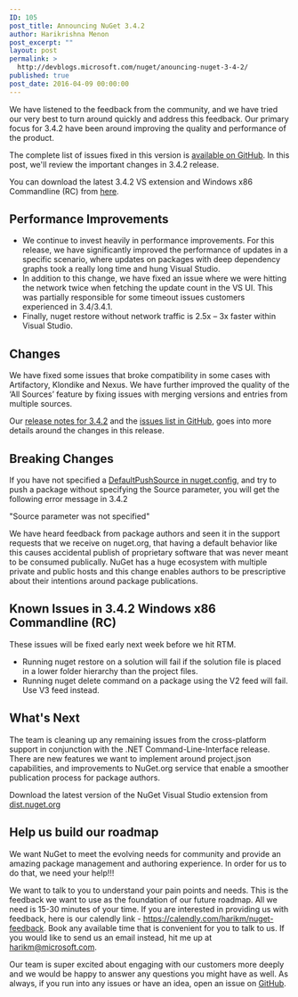 ```yaml
---
ID: 105
post_title: Announcing NuGet 3.4.2
author: Harikrishna Menon
post_excerpt: ""
layout: post
permalink: >
  http://devblogs.microsoft.com/nuget/anouncing-nuget-3-4-2/
published: true
post_date: 2016-04-09 00:00:00
---
```

We have listened to the feedback from the community, and we have tried our very best to turn around quickly and address this feedback. Our primary focus for 3.4.2 have been around improving the quality and performance of the product.

The complete list of issues fixed in this version is [available on GitHub][1]. In this post, we'll review the important changes in 3.4.2 release.

You can download the latest 3.4.2 VS extension and Windows x86 Commandline (RC) from [here][2].

## Performance Improvements

*   We continue to invest heavily in performance improvements. For this release, we have significantly improved the performance of updates in a specific scenario, where updates on packages with deep dependency graphs took a really long time and hung Visual Studio.
*   In addition to this change, we have fixed an issue where we were hitting the network twice when fetching the update count in the VS UI. This was partially responsible for some timeout issues customers experienced in 3.4/3.4.1.
*   Finally, nuget restore without network traffic is 2.5x – 3x faster within Visual Studio.

## Changes

We have fixed some issues that broke compatibility in some cases with Artifactory, Klondike and Nexus. We have further improved the quality of the ‘All Sources’ feature by fixing issues with merging versions and entries from multiple sources. 

Our [release notes for 3.4.2][3] and the [issues list in GitHub][1], goes into more details around the changes in this release. 

## Breaking Changes

If you have not specified a [DefaultPushSource in nuget.config][4], and try to push a package without specifying the Source parameter, you will get the following error message in 3.4.2

"Source parameter was not specified"

We have heard feedback from package authors and seen it in the support requests that we receive on nuget.org, that having a default behavior like this causes accidental publish of proprietary software that was never meant to be consumed publically. NuGet has a huge ecosystem with multiple private and public hosts and this change enables authors to be prescriptive about their intentions around package publications.

## Known Issues in 3.4.2 Windows x86 Commandline (RC)

These issues will be fixed early next week before we hit RTM.

*   Running nuget restore on a solution will fail if the solution file is placed in a lower folder hierarchy than the project files.
*   Running nuget delete command on a package using the V2 feed will fail. Use V3 feed instead.

## What's Next

The team is cleaning up any remaining issues from the cross-platform support in conjunction with the .NET Command-Line-Interface release. There are new features we want to implement around project.json capabilities, and improvements to NuGet.org service that enable a smoother publication process for package authors.

Download the latest version of the NuGet Visual Studio extension from [dist.nuget.org][2]

## Help us build our roadmap

We want NuGet to meet the evolving needs for community and provide an amazing package management and authoring experience. In order for us to do that, we need your help!!!

We want to talk to you to understand your pain points and needs. This is the feedback we want to use as the foundation of our future roadmap. All we need is 15-30 minutes of your time. If you are interested in providing us with feedback, here is our calendly link - <https://calendly.com/harikm/nuget-feedback>. Book any available time that is convenient for you to talk to us. If you would like to send us an email instead, hit me up at harikm@microsoft.com. 

Our team is super excited about engaging with our customers more deeply and we would be happy to answer any questions you might have as well. As always, if you run into any issues or have an idea, open an issue on [GitHub][5].

 [1]: https://github.com/Nuget/Home/issues?q=is%3Aissue+milestone%3A3.4.2+is%3Aclosed
 [2]: https://dist.nuget.org/index.html
 [3]: http://docs.nuget.org/release-notes/nuget-3.4.2
 [4]: https://docs.nuget.org/consume/nuget-config-file
 [5]: https://github.com/Nuget/Home/issues